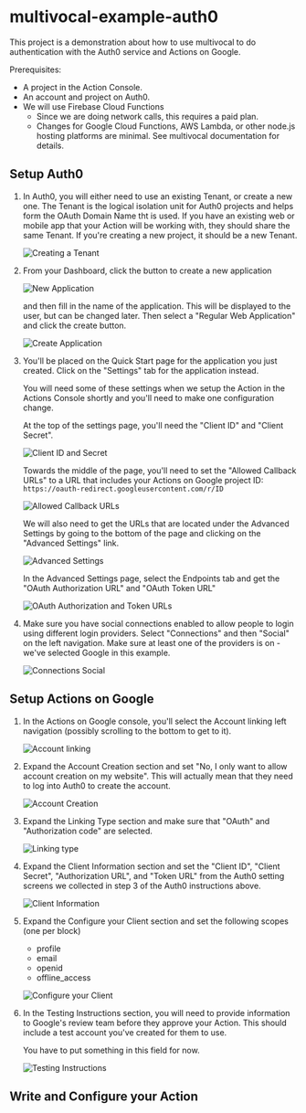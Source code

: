 # multivocal-example-auth0

This project is a demonstration about how to use multivocal to do 
authentication with the Auth0 service and Actions on Google.

Prerequisites:

* A project in the Action Console.
* An account and project on Auth0.
* We will use Firebase Cloud Functions
    * Since we are doing network calls, this requires a paid plan.
    * Changes for Google Cloud Functions, AWS Lambda,
        or other node.js hosting platforms are minimal. See multivocal
        documentation for details.

## Setup Auth0

1. In Auth0, you will either need to use an existing Tenant, or create
    a new one. The Tenant is the logical isolation unit for Auth0
    projects and helps form the OAuth Domain Name tht is used. If you
    have an existing web or mobile app that your Action will be working
    with, they should share the same Tenant. If you're creating a new
    project, it should be a new Tenant.
    
    ![Creating a Tenant](docs/auth0-tenant.png)
    
2. From your Dashboard, click the button to create a new application

    ![New Application](docs/auth0-create-1.png)
    
    and then fill in the name of the application. This will be displayed
    to the user, but can be changed later. Then select a "Regular
    Web Application" and click the create button.
    
    ![Create Application](docs/auth0-create-2.png)
    
3. You'll be placed on the Quick Start page for the application you
    just created. Click on the "Settings" tab for the application
    instead.
    
    You will need some of these settings when we setup the Action in
    the Actions Console shortly and you'll need to make one configuration
    change.
    
    At the top of the settings page, you'll need the "Client ID" and
    "Client Secret".
    
    ![Client ID and Secret](docs/auth0-settings-1.png)
    
    Towards the middle of the page, you'll need to set the "Allowed
    Callback URLs" to a URL that includes your Actions on Google
    project ID: `https://oauth-redirect.googleusercontent.com/r/ID`
    
    ![Allowed Callback URLs](docs/auth0-settings-2.png)
    
    We will also need to get the URLs that are located under the
    Advanced Settings by going to the bottom of the page and clicking
    on the "Advanced Settings" link.
    
    ![Advanced Settings](docs/auth0-settings-3.png)
    
    In the Advanced Settings page, select the Endpoints tab and get
    the "OAuth Authorization URL" and "OAuth Token URL"
    
    ![OAuth Authorization and Token URLs](docs/auth0-settings-4.png)
    
4. Make sure you have social connections enabled to allow people to
    login using different login providers. Select "Connections" and
    then "Social" on the left navigation. Make sure at least one of
    the providers is on - we've selected Google in this example.
    
    ![Connections Social](docs/auth0-connection.png)
    
## Setup Actions on Google

1. In the Actions on Google console, you'll select the Account linking
    left navigation (possibly scrolling to the bottom to get to it).
    
    ![Account linking](docs/action-linking-1.png)
    
2. Expand the Account Creation section and set "No, I only want to
    allow account creation on my website". This will actually mean
    that they need to log into Auth0 to create the account.
    
    ![Account Creation](docs/action-linking-2.png)
    
3. Expand the Linking Type section and make sure that "OAuth" and
    "Authorization code" are selected.
    
    ![Linking type](docs/action-linking-3.png)
    
4. Expand the Client Information section and set the "Client ID",
    "Client Secret", "Authorization URL", and "Token URL" from the
    Auth0 setting screens we collected in step 3 of the Auth0
    instructions above.
    
    ![Client Information](docs/action-linking-4.png)
    
5. Expand the Configure your Client section and set the following
    scopes (one per block)
    
    * profile
    * email
    * openid
    * offline_access
    
    ![Configure your Client](docs/action-linking-5.png)
    
6. In the Testing Instructions section, you will need to provide
    information to Google's review team before they approve your
    Action. This should include a test account you've created for
    them to use.
    
    You have to put something in this field for now.
    
    ![Testing Instructions](docs/action-linking-6.png)
    
## Write and Configure your Action

